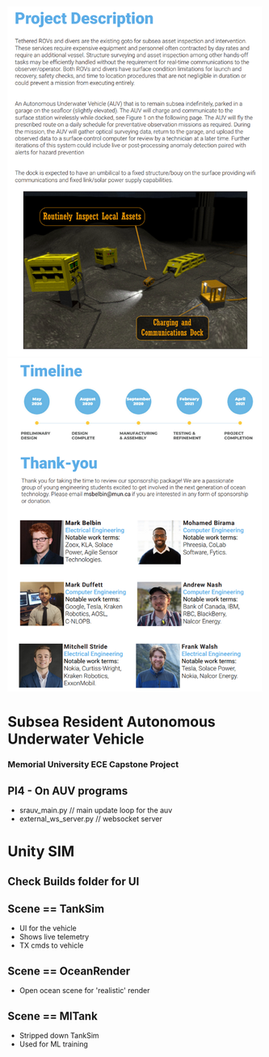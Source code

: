 
![Alt text](Media/ProjectDescription.png?raw=true "Optional Title")
![](Media/Team.png)

# Subsea Resident Autonomous Underwater Vehicle
### Memorial University ECE Capstone Project
## PI4 - On AUV programs
- srauv_main.py // main update loop for the auv
- external_ws_server.py // websocket server

# Unity SIM
## Check Builds folder for UI
## Scene == TankSim
- UI for the vehicle
- Shows live telemetry
- TX cmds to vehicle

## Scene == OceanRender
- Open ocean scene for 'realistic' render

## Scene == MlTank
- Stripped down TankSim
- Used for ML training
